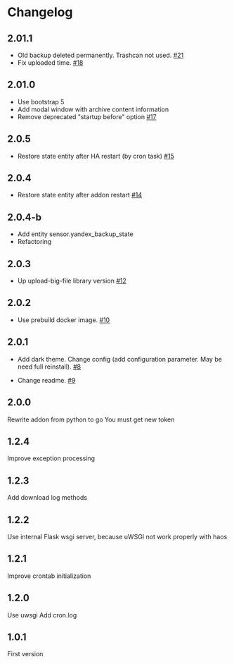 # Changelog
## 2.01.1
- Old backup deleted permanently. Trashcan not used.  [#21](https://github.com/maxifly/YaBackupAddon/issues/21)
- Fix uploaded time.  [#18](https://github.com/maxifly/YaBackupAddon/issues/18)

## 2.01.0
- Use bootstrap 5
- Add modal window with archive content information
- Remove deprecated "startup before" option  [#17](https://github.com/maxifly/YaBackupAddon/issues/17)


## 2.0.5
- Restore state entity after HA restart (by cron task) [#15](https://github.com/maxifly/YaBackupAddon/issues/15)

## 2.0.4
- Restore state entity after addon restart [#14](https://github.com/maxifly/YaBackupAddon/issues/14)

## 2.0.4-b
- Add entity sensor.yandex_backup_state
- Refactoring

## 2.0.3
- Up upload-big-file library version [#12](https://github.com/maxifly/YaBackupAddon/issues/12)

## 2.0.2
- Use prebuild docker image. [#10](https://github.com/maxifly/YaBackupAddon/issues/10)

## 2.0.1
- Add dark theme. Change config (add configuration parameter. May be need full reinstall). [#8](https://github.com/maxifly/YaBackupAddon/issues/8)

- Change readme. [#9](https://github.com/maxifly/YaBackupAddon/issues/9) 
## 2.0.0
Rewrite addon from python to go
You must get new token
## 1.2.4
Improve exception processing
## 1.2.3
Add download log methods
## 1.2.2
Use internal Flask wsgi server, because uWSGI not work properly with haos
## 1.2.1
Improve crontab initialization
## 1.2.0
Use uwsgi
Add cron.log
## 1.0.1
First version
